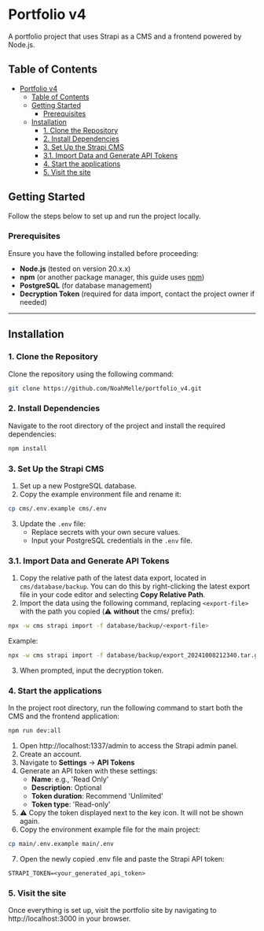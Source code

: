 # Portfolio v4

A portfolio project that uses Strapi as a CMS and a frontend powered by Node.js.

## Table of Contents
- [Portfolio v4](#portfolio-v4)
  - [Table of Contents](#table-of-contents)
  - [Getting Started](#getting-started)
    - [Prerequisites](#prerequisites)
  - [Installation](#installation)
    - [1. Clone the Repository](#1-clone-the-repository)
    - [2. Install Dependencies](#2-install-dependencies)
    - [3. Set Up the Strapi CMS](#3-set-up-the-strapi-cms)
    - [3.1. Import Data and Generate API Tokens](#31-import-data-and-generate-api-tokens)
    - [4. Start the applications](#4-start-the-applications)
    - [5. Visit the site](#5-visit-the-site)

## Getting Started

Follow the steps below to set up and run the project locally.

### Prerequisites

Ensure you have the following installed before proceeding:

- **Node.js** (tested on version 20.x.x)
- **npm** (or another package manager, this guide uses [npm](https://www.npmjs.com/))
- **PostgreSQL** (for database management)
- **Decryption Token** (required for data import, contact the project owner if needed)

---

## Installation

### 1. Clone the Repository

Clone the repository using the following command:

```bash
git clone https://github.com/NoahMelle/portfolio_v4.git
```

### 2. Install Dependencies

Navigate to the root directory of the project and install the required dependencies:

```bash
npm install
```

### 3. Set Up the Strapi CMS
1. Set up a new PostgreSQL database.
2. Copy the example environment file and rename it:
```bash
cp cms/.env.example cms/.env
```
3. Update the `.env` file:
    - Replace secrets with your own secure values.
    - Input your PostgreSQL credentials in the `.env` file.
### 3.1. Import Data and Generate API Tokens
1. Copy the relative path of the latest data export, located in `cms/database/backup`. You can do this by right-clicking the latest export file in your code editor and selecting **Copy Relative Path**.
2. Import the data using the following command, replacing `<export-file>` with the path you copied (⚠️ **without** the cms/ prefix):
```bash
npx -w cms strapi import -f database/backup/<export-file>
```
Example:
```bash
npx -w cms strapi import -f database/backup/export_20241008212340.tar.gz.enc
```

3. When prompted, input the decryption token.

### 4. Start the applications

In the project root directory, run the following command to start both the CMS and the frontend application:

```bash
npm run dev:all
```

1. Open http://localhost:1337/admin to access the Strapi admin panel.
2. Create an account.
3. Navigate to **Settings** -> **API Tokens**
4. Generate an API token with these settings:
    - **Name**: e.g., 'Read Only'
    - **Description**: Optional
    - **Token duration**: Recommend 'Unlimited'
    - **Token type**: 'Read-only'
5. ⚠️ Copy the token displayed next to the key icon. It will not be shown again.
6. Copy the environment example file for the main project:
```bash
cp main/.env.example main/.env
```
7. Open the newly copied .env file and paste the Strapi API token:
```
STRAPI_TOKEN=<your_generated_api_token>
```

### 5. Visit the site

Once everything is set up, visit the portfolio site by navigating to http://localhost:3000 in your browser.